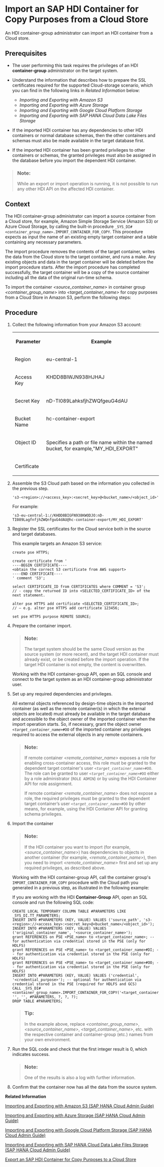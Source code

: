 <!-- loio0f76f6ee4d7c4051b6cf797c1852ea3f -->

# Import an SAP HDI Container for Copy Purposes from a Cloud Store

An HDI container-group administrator can import an HDI container from a Cloud store.



<a name="loio0f76f6ee4d7c4051b6cf797c1852ea3f__prereq_cmk_233_qqb"/>

## Prerequisites

-   The user performing this task requires the privileges of an HDI **container-group** administrator on the target system.
-   Understand the information that describes how to prepare the SSL certificates required for the supported Cloud-storage scenario, which you can find in the following links in *Related Information* below:
    -   *Importing and Exporting with Amazon S3* 
    -   *Importing and Exporting with Azure Storage*
    -   *Importing and Exporting with Google Cloud Platform Storage*
    -   *Importing and Exporting with SAP HANA Cloud Data Lake Files Storage*

-   If the imported HDI container has any dependencies to other HDI containers or normal database schemas, then the other containers and schemas must also be made available in the target database first.
-   If the imported HDI container has been granted privileges to other containers or schemas, the granted privileges must also be assigned in the database before you import the dependent HDI container.

> ### Note:  
> While an export or import operation is running, it is not possible to run any other HDI API on the affected HDI container.



## Context

The HDI container-group administrator can import a source container from a Cloud store, for example, Amazon Simple Storage Service \(Amazon S3\) or Azure Cloud Storage, by calling the built-in procedure <code>_SYS_DI#<i class="varname">&lt;container_group_name&gt;</i>.IMPORT_CONTAINER_FOR_COPY</code>. This procedure expects as input the name of an existing empty target container and a table containing any necessary parameters.

The import procedure removes the contents of the target container, writes the data from the Cloud store to the target container, and runs a make. Any existing objects and data in the target container will be deleted before the import procedure starts. After the import procedure has completed successfully, the target container will be a copy of the source container including all the data of the original run-time schema.

To import the container *<source\_container\_name\>* in container group *<container\_group\_name\>* into *<target\_container\_name\>* for copy purposes from a Cloud Store in Amazon S3, perform the following steps:



## Procedure

1.  Collect the following information from your Amazon S3 account:


    <table>
    <tr>
    <th valign="top">

    Parameter
    
    </th>
    <th valign="top">

    Example
    
    </th>
    </tr>
    <tr>
    <td valign="top">
    
    Region
    
    </td>
    <td valign="top">
    
    eu-central-1
    
    </td>
    </tr>
    <tr>
    <td valign="top">
    
    Access Key
    
    </td>
    <td valign="top">
    
    KHDD8BIWJN938HJHAJ
    
    </td>
    </tr>
    <tr>
    <td valign="top">
    
    Secret Key
    
    </td>
    <td valign="top">
    
    nD-TI089LahksfjhZWQfgeuG4dAU
    
    </td>
    </tr>
    <tr>
    <td valign="top">
    
    Bucket Name
    
    </td>
    <td valign="top">
    
    hc-container-export
    
    </td>
    </tr>
    <tr>
    <td valign="top">
    
    Object ID
    
    </td>
    <td valign="top">
    
    Specifies a path or file name within the named bucket, for example,"MY\_HDI\_EXPORT"
    
    </td>
    </tr>
    <tr>
    <td valign="top">
    
    Certificate
    
    </td>
    <td valign="top">
    
     
    
    </td>
    </tr>
    </table>
    
2.  Assemble the S3 Cloud path based on the information you collected in the previous step.

    ```
    's3-<region>://<access_key>:<secret_key>@<bucket_name>/<object_id>'
    ```

    For example:

    ```
    's3-eu-central-1://KHDD8BIGFN938KWODJO:nD-TI089LagfnfjhZWQnfguG4dAU@hc-container-export/MY_HDI_EXPORT'
    ```

3.  Register the SSL certificates for the Cloud service both in the source and target databases.

    This example targets an Amazon S3 service:

    ```
    create pse HTTPS; 
    
    create certificate from ' 
    ----BEGIN CERTIFICATE---- 
    <obtain the correct S3 certificate from AWS support> 
    ----END CERTIFICATE---- 
    ' comment 'S3'; 
    
    select CERTIFICATE_ID from CERTIFICATES where COMMENT = 'S3'; 
    // - copy the returned ID into <SELECTED_CERTIFICATE_ID> of the next statement. 
    
    alter pse HTTPS add certificate <SELECTED_CERTIFICATE_ID>; 
    // – e.g. alter pse HTTPS add certificate 123456; 
    
    set pse HTTPS purpose REMOTE SOURCE;
    ```

4.  Prepare the container import.

    > ### Note:  
    > The target system should be the same Cloud version as the source system \(or more recent\), and the target HDI container must already exist, or be created before the import operation. If the target HDI container is not empty, the content is overwritten.

    Working with the HDI container-group API, open an SQL console and connect to the target system as an HDI container-group administrator user.

5.  Set up any required dependencies and privileges.

    All external objects referenced by design-time objects in the imported container \(as well as the remote container\(s\) in which the external objects are located\) must already be available in the target database and accessible to the object owner of the imported container when the import operation starts. So, if necessary, grant the object owner <code><i class="varname">&lt;target_container_name&gt;</i>#OO</code> of the imported container any privileges required to access the external objects in any remote containers.

    > ### Note:  
    > If remote container *<remote\_container\_name\>* exposes a role for enabling cross-container access, this role must be granted to the dependent target container's user <code><i class="varname">&lt;target_container_name&gt;</i>#OO</code>. The role can be granted to user <code><i class="varname">&lt;target_container_name&gt;</i>#OO</code> either by a role administrator \(`ROLE ADMIN`\) or by using the HDI Container API for role assignment.
    > 
    > If remote container *<remote\_container\_name\>* does not expose a role, the required privileges must be granted to the dependent target container’s user <code><i class="varname">&lt;target_container_name&gt;</i>#OO</code> by other means, for example, using the HDI Container API for granting schema privileges.

6.  Import the container

    > ### Note:  
    > If the HDI container you want to import \(for example, *<source\_container\_name\>*\) has dependencies to objects in another container \(for example, *<remote\_container\_name\>*\), then you need to import *<remote\_container\_name\>* first and set up any required privileges, as described above.

    Working with the HDI container-group API, call the container group's `IMPORT_CONTAINER_FOR_COPY` procedure with the Cloud path you generated in a previous step, as illustrated in the following example:

    If you are working with the HDI **Container-Group** API, open an SQL console and run the following SQL code:

    ```
    CREATE LOCAL TEMPORARY COLUMN TABLE #PARAMETERS LIKE _SYS_DI.TT_PARAMETERS; 
    INSERT INTO #PARAMETERS (KEY, VALUE) VALUES ('source_path', 's3-<region>://<access_key>:<secret_key>@<bucket_name>/<object_id>');
    INSERT INTO #PARAMETERS (KEY, VALUE) VALUES ('original_container_name', '<source_container_name>');
    grant REFERENCES on PSE <PSE_name> to <target_container_name>; -- for authentication via credential stored in the PSE (only for HDLFS)
    grant REFERENCES on PSE <PSE_name> to <target_container_name>#DI; -- for authentication via credential stored in the PSE (only for HDLFS) 
    grant REFERENCES on PSE <PSE_name> to <target_container_name>#OO; -- for authentication via credential stored in the PSE (only for HDLFS) 
    INSERT INTO #PARAMETERS (KEY, VALUE) VALUES ('credential', '<credential_purpose>'); -- optional for authentication via credential stored in the PSE (required for HDLFS and GCS)
    CALL _SYS_DI#<container_group_name>.IMPORT_CONTAINER_FOR_COPY('<target_container_name>', '', '', #PARAMETERS, ?, ?, ?);
    DROP TABLE #PARAMETERS;
    ```

    > ### Tip:  
    > In the example above, replace *<container\_group\_name\>*, *<source\_container\_name\>*, *<target\_container\_name\>*, etc. with the respective container and container-group \(etc.\) names from your own environment.

7.  Run the SQL code and check that the first integer result is 0, which indicates success.

    > ### Note:  
    > One of the results is also a log with further information.

8.  Confirm that the container now has all the data from the source system.


**Related Information**  


[Importing and Exporting with Amazon S3 \(SAP HANA Cloud Admin Guide\)](https://help.sap.com/viewer/f9c5015e72e04fffa14d7d4f7267d897/latest/en-US/41d9c51cc69a4178b01db4bda77fb94a.html)

[Importing and Exporting with Azure Storage \(SAP HANA Cloud Admin Guide\)](https://help.sap.com/viewer/f9c5015e72e04fffa14d7d4f7267d897/latest/en-US/fd45a3b7917349a1a8cbc81e202c5cdd.html)

[Importing and Exporting with Google Cloud Platform Storage \(SAP HANA Cloud Admin Guide\)](https://help.sap.com/docs/HANA_CLOUD_DATABASE/f9c5015e72e04fffa14d7d4f7267d897/f975e58e44354dbfb21028532555da4b.html)

[Importing and Exporting with SAP HANA Cloud Data Lake Files Storage \(SAP HANA Cloud Admin Guide\)](https://help.sap.com/docs/HANA_CLOUD_DATABASE/f9c5015e72e04fffa14d7d4f7267d897/462c861413b043bd93b9e8e838249b6e.html)

[Export an SAP HDI Container for Copy Purposes to a Cloud Store](export-an-sap-hdi-container-for-copy-pur-8f8501c.md "An HDI container-group administrator can export an HDI container to a table or a file, which can then be used to import the container into a Cloud Store.")

